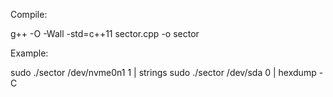 Compile:

   g++ -O -Wall -std=c++11 sector.cpp -o sector

Example:

   sudo ./sector /dev/nvme0n1 1 | strings
   sudo ./sector /dev/sda 0 | hexdump -C

